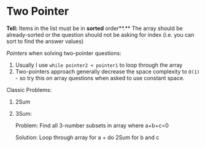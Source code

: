# Two Pointer

**Tell:** Items in the list must be in **sorted** order**.** The array should be already-sorted or the question should not be asking for index (i.e. you can sort to find the answer values)

_Pointers_ when solving two-pointer questions:

1. Usually I use `while pointer2 < pointer1` to loop through the array
2. Two-pointers approach generally decrease the space complexity to `O(1)` - so try this on array questions when asked to use constant space.&#x20;



Classic Problems:

1. 2Sum
2.  3Sum:&#x20;

    Problem: Find all 3-number subsets in array where a+b+c=0

    Solution: Loop through array for a + do 2Sum for b and c
